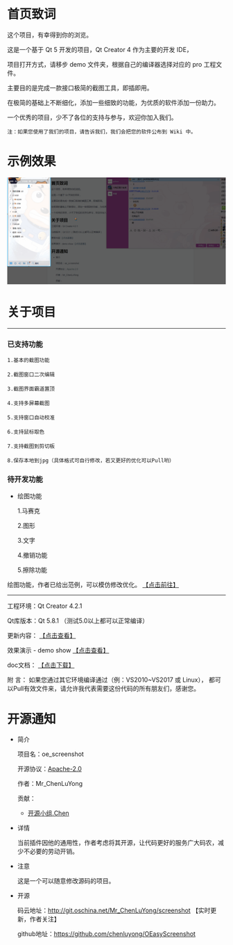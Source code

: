 ﻿
# 首页致词

这个项目，有幸得到你的浏览。

这是一个基于 Qt 5 开发的项目，Qt Creator 4 作为主要的开发 IDE，

项目打开方式，请移步 demo 文件夹，根据自己的编译器选择对应的 pro 工程文件。

主要目的是完成一款接口极简的截图工具，即插即用。

在极简的基础上不断细化，添加一些细致的功能，为优质的软件添加一份助力。

一个优秀的项目，少不了各位的支持与参与，欢迎你加入我们。

`注：如果您使用了我们的项目，请告诉我们，我们会把您的软件公布到 Wiki 中。`

# 示例效果

![示例效果](doc/demo%20show/20170429.gif)


# 关于项目
----

### 已支持功能

    1.基本的截图功能
   
    2.截图窗口二次编辑

    3.截图界面霸道置顶

    4.支持多屏幕截图

    5.支持窗口自动校准

    6.支持鼠标取色

    7.支持截图到剪切板

    8.保存本地到jpg（具体格式可自行修改，若又更好的优化可以Pull哟）

### 待开发功能

- 绘图功能

     1.马赛克

     2.图形

     3.文字

     4.撤销功能

     5.擦除功能

绘图功能，作者已给出范例，可以模仿修改优化。  [【点击前往】](src/OE/oescreenshot/oemodelview.cpp)


----

工程环境：Qt Creator 4.2.1

Qt库版本：Qt 5.8.1 （测试5.0以上都可以正常编译）

更新内容： [【点击查看】](doc)



效果演示 - demo show [【点击查看】](doc)


doc文档： [【点击下载】](https://gitee.com/Mr_ChenLuYong/screenshot/attach_files/download?i=80250&u=http%3A%2F%2Ffiles.git.oschina.net%2Fgroup1%2FM00%2F01%2F32%2FPaAvDFkEMRiAU8ApAAR5kUgxDQw424.zip%3Ftoken%3D904472a9bfa0afa7162465cbf5b6b3e2%26ts%3D1538794364%26attname%3Ddoc.zip)


附   言： 如果您通过其它环境编译通过（例：VS2010~VS2017 或 Linux）， 都可以Pull有效文件来，请允许我代表需要这份代码的所有朋友们，感谢您。




# 开源通知

- 简介

    项目名：oe_screenshot

    开源协议：[Apache-2.0](LICENSE)

    作者：Mr_ChenLuYong

    贡献：

     - [开源小组.Chen](http://blog.csdn.net/csnd_ayo)



- 详情

    当前插件因他的通用性，作者考虑将其开源，让代码更好的服务广大码农，减少不必要的劳动开销。


- 注意
  
    这是一个可以随意修改源码的项目。


- 开源

    码云地址：http://git.oschina.net/Mr_ChenLuYong/screenshot  【实时更新，作者关注】

    github地址：https://github.com/chenluyong/OEasyScreenshot   
